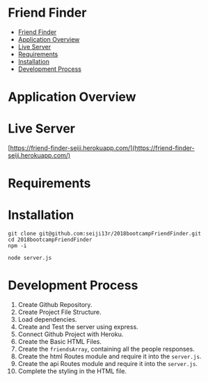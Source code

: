 # Friend Finder
<!-- TOC -->

- [Friend Finder](#friend-finder)
- [Application Overview](#application-overview)
- [Live Server](#live-server)
- [Requirements](#requirements)
- [Installation](#installation)
- [Development Process](#development-process)

<!-- /TOC -->

# Application Overview

# Live Server
[https://friend-finder-seiji.herokuapp.com/](https://friend-finder-seiji.herokuapp.com/)

# Requirements


# Installation
```console
git clone git@github.com:seiji13r/2018bootcampFriendFinder.git
cd 2018bootcampFriendFinder
npm -i

node server.js

```

# Development Process
1. Create Github Repository.
2. Create Project File Structure.
3. Load dependencies.
4. Create and Test the server using express.
5. Connect Github Project with Heroku.
6. Create the Basic HTML Files.
7. Create the `friendsArray`, containing all the people responses.
8. Create the html Routes module and require it into the `server.js`.
9. Create the api Routes module and require it into the `server.js`.
10. Complete the styling in the HTML file.
